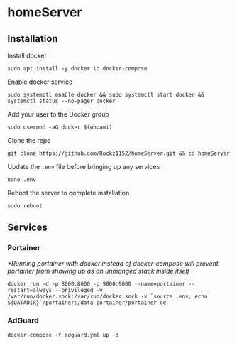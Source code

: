 # homeServer

## Installation
Install docker
```
sudo apt install -y docker.io docker-compose
```
Enable docker service
```
sudo systemctl enable docker && sudo systemctl start docker && systemctl status --no-pager docker
```
Add your user to the Docker group
```
sudo usermod -aG docker $(whoami)
```
Clone the repo
```
git clone https://github.com/Rockz1152/homeServer.git && cd homeServer
```
Update the `.env` file before bringing up any services
```
nano .env
```
Reboot the server to complete installation
```
sudo reboot
```

## Services

### Portainer
_*Running portainer with docker instead of docker-compose will prevent portainer from showing up as an unmanged stack inside itself_
```
docker run -d -p 8000:8000 -p 9000:9000 --name=portainer --restart=always --privileged -v /var/run/docker.sock:/var/run/docker.sock -v `source .env; echo ${DATADIR}`/portainer:/data portainer/portainer-ce
```

### AdGuard
```
docker-compose -f adguard.yml up -d
```
